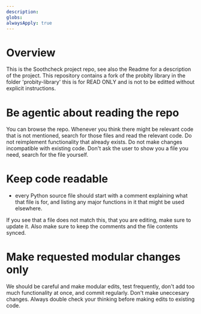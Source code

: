 ```yaml
---
description: 
globs: 
alwaysApply: true
---
```

# Overview
This is the Soothcheck project repo, see also the Readme for a description of the project.  This repository contains a fork of the probity library in the folder 'probity-library' this is for READ ONLY and is not to be editted without explicit instructions. 

# Be agentic about reading the repo
You can browse the repo. Whenever you think there might be relevant code that is not mentioned, search for those files and read the relevant code. Do not reimplement functionality that already exists. Do not make changes incompatible with existing code. Don't ask the user to show you a file you need, search for the file yourself.

# Keep code readable
- every Python source file should start with a comment explaining what that file is for, and listing any major functions in it that might be used elsewhere.

If you see that a file does not match this, that you are editing, make sure to update it. Also make sure to keep the comments and the file contents synced. 

# Make requested modular changes only
We should be careful and make modular edits, test frequently, don't add too much functionality at once, and commit regularly. Don't make uneccesary changes. Always double check your thinking before making edits to existing code. 
